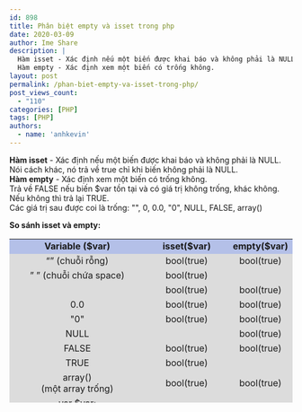 ```yaml
---
id: 898
title: Phân biệt empty và isset trong php
date: 2020-03-09
author: Ime Share
description: |
  Hàm isset - Xác định nếu một biến được khai báo và không phải là NULL.
  Hàm empty - Xác định xem một biến có trống không.
layout: post
permalink: /phan-biet-empty-va-isset-trong-php/
post_views_count:
  - "110"
categories: [PHP]
tags: [PHP]
authors:
  - name: 'anhkevin'
---
```

**Hàm isset** - Xác định nếu một biến được khai báo và không phải là NULL. Nói cách khác, nó trả về true chỉ khi biến không phải là NULL.  
**Hàm empty** - Xác định xem một biến có trống không.  
Trả về FALSE nếu biến $var tồn tại và có giá trị không trống, khác không. Nếu không thì trả lại TRUE.  
Các giá trị sau được coi là trống: "", 0, 0.0, "0", NULL, FALSE, array()

**So sánh isset và empty:**

<table style="border-collapse: collapse; width: 100%; height: 292px;background: gainsboro;">
  <tr style="height: 24px;background: #b4c0e8;">
    <td style="width: 40%; height: 24px; text-align: center;">
      <strong>Variable ($var)</strong>
    </td>
    <td style="width: 30%; height: 24px; text-align: center;">
      <strong>isset($var)</strong>
    </td>
    <td style="width: 30%; height: 24px; text-align: center;">
      <strong>empty($var)</strong>
    </td>
  </tr>
  <tr style="height: 24px;">
    <td style="width: 40%; height: 24px; text-align: center;">
      “” (chuỗi rỗng)
    </td>
    <td style="width: 30%; height: 24px; text-align: center;">
      bool(true)
    </td>
    <td style="width: 30%; height: 24px; text-align: center;">
      bool(true)
    </td>
  </tr>
<tr style="height: 24px;">
    <td style="width: 40%; height: 24px; text-align: center;">
      ” ” (chuỗi chứa space)
    </td>
    <td style="width: 30%; height: 24px; text-align: center;">
      bool(true)
    </td>
    <td style="width: 30%; height: 24px; text-align: center;">
    </td>
  </tr>
<tr style="height: 24px;">
    <td style="width: 40%; height: 24px; text-align: center;">
    </td>
    <td style="width: 30%; height: 24px; text-align: center;">
      bool(true)
    </td>
    <td style="width: 30%; height: 24px; text-align: center;">
      bool(true)
    </td>
  </tr>
<tr style="height: 24px;">
    <td style="width: 40%; height: 24px; text-align: center;">
      0.0
    </td>
<td style="width: 30%; height: 24px; text-align: center;">
      bool(true)
    </td>
<td style="width: 30%; height: 24px; text-align: center;">
      bool(true)
    </td>
  </tr>
<tr style="height: 24px;">
    <td style="width: 40%; height: 24px; text-align: center;">
      "0"
    </td>
<td style="width: 30%; height: 24px; text-align: center;">
      bool(true)
    </td>
<td style="width: 30%; height: 24px; text-align: center;">
      bool(true)
    </td>
  </tr>
<tr style="height: 24px;">
    <td style="width: 40%; height: 24px; text-align: center;">
      NULL
    </td>
<td style="width: 30%; height: 24px; text-align: center;">
    </td>
<td style="width: 30%; height: 24px; text-align: center;">
      bool(true)
    </td>
  </tr>
<tr style="height: 24px;">
    <td style="width: 40%; height: 24px; text-align: center;">
      FALSE
    </td>
<td style="width: 30%; height: 24px; text-align: center;">
      bool(true)
    </td>
<td style="width: 30%; height: 24px; text-align: center;">
      bool(true)
    </td>
  </tr>
<tr style="height: 24px;">
    <td style="width: 40%; height: 24px; text-align: center;">
      TRUE
    </td>
<td style="width: 30%; height: 24px; text-align: center;">
      bool(true)
    </td>
<td style="width: 30%; height: 24px; text-align: center;">
    </td>
  </tr>
<tr style="height: 24px;">
    <td style="width: 40%; height: 24px; text-align: center;">
      array()<br /> (một array trống)
    </td>
<td style="width: 30%; height: 24px; text-align: center;">
      bool(true)
    </td>
<td style="width: 30%; height: 24px; text-align: center;">
      bool(true)
    </td>
  </tr>
<tr style="height: 52px;">
    <td style="width: 50%; height: 52px; text-align: center;">
      var $var;<br /> (một biến được khai báo,<br> nhưng không có giá trị)
    </td>
<td style="width: 25%; height: 52px; text-align: center;">
    </td>
<td style="width: 25%; height: 52px; text-align: center;">
      bool(true)
    </td>
  </tr>
</table>